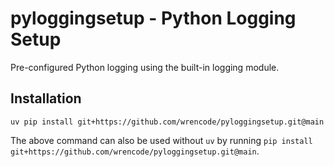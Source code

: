 # pyloggingsetup - Python Logging Setup

Pre-configured Python logging using the built-in logging module.

## Installation

```shell
uv pip install git+https://github.com/wrencode/pyloggingsetup.git@main
```

The above command can also be used without `uv` by running `pip install git+https://github.com/wrencode/pyloggingsetup.git@main`.


